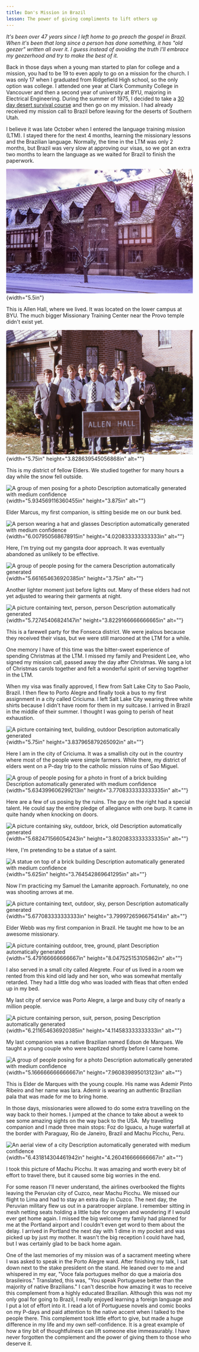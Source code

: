 ```yaml
---
title: Dan's Mission in Brazil
lesson: The power of giving compliments to lift others up
---
```


_It's been over 47 years since I left home to go preach the gospel in
Brazil. When it's been that long since a person has done something, it
has "old geezer" written all over it. I guess instead of avoiding the
truth I'll embrace my geezerhood and try to make the best of it._

Back in those days when a young man started to plan for college and a
mission, you had to be 19 to even apply to go on a mission for the
church. I was only 17 when I graduated from Ridgefield High school, so
the only option was college. I attended one year at Clark Community
College in Vancouver and then a second year of university at BYU,
majoring in Electrical Engineering. During the summer of 1975, I decided
to take a [30 day desert survival course](13_Survival_Journal_Introduction.html) and then go on my mission. I had
already received my mission call to Brazil before leaving for the
deserts of Southern Utah.

I believe it was late October when I entered the language training
mission (LTM). I stayed there for the next 4 months, learning the
missionary lessons and the Brazilian language. Normally, the time in the
LTM was only 2 months, but Brazil was very slow at approving our visas,
so we got an extra two months to learn the language as we waited for
Brazil to finish the paperwork.﻿

![Allen Hall, lower campus at BYU](md/20_Dans_Mission_in_Brazil-media/media/image1.jpeg){width="5.5in"}

﻿This is Allen Hall, where we lived. It was located on the lower campus
at BYU. The much bigger Missionary Training Center near the Provo temple
didn't exist yet.﻿

![My fellow elders](md/20_Dans_Mission_in_Brazil-media/media/image2.jpeg){width="5.75in"
height="3.828639545056868in" alt=""}

﻿This is my district of fellow Elders. We studied together for many hours
a day while the snow fell outside.﻿

![A group of men posing for a photo Description automatically generated
with medium
confidence](md/20_Dans_Mission_in_Brazil-media/media/image3.jpeg){width="5.934569116360455in"
height="3.875in" alt=""}

﻿Elder Marcus, my first companion, is sitting beside me on our bunk bed.﻿

![A person wearing a hat and glasses Description automatically generated
with medium
confidence](md/20_Dans_Mission_in_Brazil-media/media/image4.jpeg){width="6.007950568678915in"
height="4.020833333333333in" alt=""}

﻿Here, I'm trying out my gangsta door approach. It was eventually
abandoned as unlikely to be effective.﻿

![A group of people posing for the camera Description automatically
generated](md/20_Dans_Mission_in_Brazil-media/media/image5.jpeg){width="5.661654636920385in"
height="3.75in" alt=""}

﻿Another lighter moment just before lights out. Many of these elders had
not yet adjusted to wearing their garments at night.﻿

![A picture containing text, person, person Description automatically
generated](md/20_Dans_Mission_in_Brazil-media/media/image6.jpeg){width="5.72745406824147in"
height="3.8229166666666665in" alt=""}

﻿This is a farewell party for the Fonseca district. We were jealous
because they received their visas, but we were still marooned at the LTM
for a while.

One memory I have of this time was the bitter-sweet experience of
spending Christmas at the LTM. I missed my family and President Lee, who
signed my mission call, passed away the day after Christmas. We sang a
lot of Christmas carols together and felt a wonderful spirit of serving
together in the LTM.

When my visa was finally approved, I flew from Salt Lake City to Sao
Paolo, Brazil. I then flew to Porto Alegre and finally took a bus to my
first assignment in a city called Criciuma. I left Salt Lake City
wearing three white shirts because I didn't have room for them in my
suitcase. I arrived in Brazil in the middle of their summer. I thought I
was going to perish of heat exhaustion.﻿

![A picture containing text, building, outdoor Description automatically
generated](md/20_Dans_Mission_in_Brazil-media/media/image7.jpeg){width="5.75in"
height="3.837965879265092in" alt=""}

Here I am in the city of Criciuma. It was a smallish city out in the
country where most of the people were simple farmers. While there, my
district of elders went on a P-day trip to the catholic mission ruins of
Sao Miguel.﻿

![A group of people posing for a photo in front of a brick building
Description automatically generated with medium
confidence](md/20_Dans_Mission_in_Brazil-media/media/image8.jpeg){width="5.634399606299213in"
height="3.7708333333333335in" alt=""}

﻿Here are a few of us posing by the ruins. The guy on the right had a
special talent. He could say the entire pledge of allegiance with one
burp. It came in quite handy when knocking on doors.﻿

![A picture containing sky, outdoor, brick, old Description
automatically
generated](md/20_Dans_Mission_in_Brazil-media/media/image9.jpeg){width="5.682471566054243in"
height="3.8020833333333335in" alt=""}

﻿Here, I'm pretending to be a statue of a saint.﻿

![A statue on top of a brick building Description automatically
generated with medium
confidence](md/20_Dans_Mission_in_Brazil-media/media/image10.jpeg){width="5.625in"
height="3.764542869641295in" alt=""}

﻿Now I'm practicing my Samuel the Lamanite approach. Fortunately, no one
was shooting arrows at me.﻿

![A picture containing text, outdoor, sky, person Description
automatically
generated](md/20_Dans_Mission_in_Brazil-media/media/image11.jpeg){width="5.677083333333333in"
height="3.7999726596675414in" alt=""}

﻿Elder Webb was my first companion in Brazil. He taught me how to be an
awesome missionary.﻿

![A picture containing outdoor, tree, ground, plant Description
automatically
generated](md/20_Dans_Mission_in_Brazil-media/media/image12.jpeg){width="5.479166666666667in"
height="8.047525153105862in" alt=""}

﻿I also served in a small city called Alegrete. Four of us lived in a
room we rented from this kind old lady and her son, who was somewhat
mentally retarded. They had a little dog who was loaded with fleas that
often ended up in my bed.

My last city of service was Porto Alegre, a large and busy city of
nearly a million people.﻿

![A picture containing person, suit, person, posing Description
automatically
generated](md/20_Dans_Mission_in_Brazil-media/media/image13.jpeg){width="6.211654636920385in"
height="4.114583333333333in" alt=""}

﻿My last companion was a native Brazilian named Edson de Marques. We
taught a young couple who were baptized shortly before I came home.﻿

![A group of people posing for a photo Description automatically
generated with medium
confidence](md/20_Dans_Mission_in_Brazil-media/media/image14.jpeg){width="5.166666666666667in"
height="7.960839895013123in" alt=""}

﻿This is Elder de Marques with the young couple. His name was Ademir
Pinto Ribeiro and her name was Iara. Ademir is wearing an authentic
Brazilian pala that was made for me to bring home.

In those days, missionaries were allowed to do some extra travelling on
the way back to their homes. I jumped at the chance to take about a week
to see some amazing sights on the way back to the USA.  My travelling
companion and I made three main stops: Foz do Iguacu, a huge waterfall
at the border with Paraguay, Rio de Janeiro, Brazil and Machu Picchu,
Peru.﻿

![An aerial view of a city Description automatically generated with
medium
confidence](md/20_Dans_Mission_in_Brazil-media/media/image15.jpeg){width="6.431814304461942in"
height="4.260416666666667in" alt=""}

﻿I took this picture of Machu Picchu. It was amazing and worth every bit
of effort to travel there, but it caused some big worries in the end.

For some reason I'll never understand, the airlines overbooked the
flights leaving the Peruvian city of Cuzco, near Machu Picchu. We missed
our flight to Lima and had to stay an extra day in Cuzco. The next day,
the Peruvian military flew us out in a paratrooper airplane. I remember
sitting in mesh netting seats holding a little tube for oxygen and
wondering if I would ever get home again. I missed the big welcome my
family had planned for me at the Portland airport and I couldn't even
get word to them about the delay. I arrived in Portland the next day
with 1 dime in my pocket and was picked up by just my mother. It wasn't
the big reception I could have had, but I was certainly glad to be back
home again.

One of the last memories of my mission was of a sacrament meeting where
I was asked to speak in the Porto Alegre ward. After finishing my talk,
I sat down next to the stake president on the stand. He leaned over to
me and whispered in my ear, "Voce fala portugues melhor do que a maioria
dos brasileiros." Translated, this was, "You speak Portuguese better
than the majority of native Brazilians." I can't describe how amazing it
was to receive this complement from a highly educated Brazilian.
Although this was not my only goal for going to Brazil, I really enjoyed
learning a foreign language and I put a lot of effort into it. I read a
lot of Portuguese novels and comic books on my P-days and paid attention
to the native accent when I talked to the people there. This complement
took little effort to give, but made a huge difference in my life and my
own self-confidence. It is a great example of how a tiny bit of
thoughtfulness can lift someone else immeasurably. I have never
forgotten the complement and the power of giving them to those who
deserve it.
